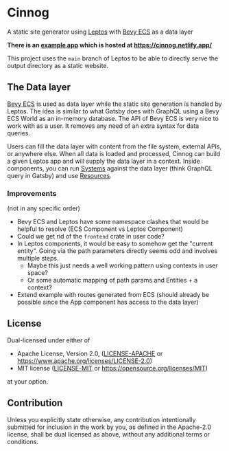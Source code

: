 # Cinnog

A static site generator using [Leptos] with [Bevy ECS] as a data layer

**There is an [example app] which is hosted at https://cinnog.netlify.app/**

This project uses the `main` branch of Leptos to be able to directly serve the output directory as a static website.

## The Data layer

[Bevy ECS] is used as data layer while the static site generation is handled by Leptos. The idea is similar to what Gatsby does with GraphQL using a Bevy ECS World as an in-memory database. The API of Bevy ECS is very nice to work with as a user. It removes any need of an extra syntax for data queries.

Users can fill the data layer with content from the file system, external APIs, or anywhere else. When all data is loaded and processed, Cinnog can build a given Leptos app and will supply the data layer in a context. Inside components, you can run [Systems][bevy_systems] against the data layer (think GraphQL query in Gatsby) and use [Resources][bevy_resources].

### Improvements

(not in any specific order)
- Bevy ECS and Leptos have some namespace clashes that would be helpful to resolve (ECS Component vs Leptos Component)
- Could we get rid of the `frontend` crate in user code?
- In Leptos components, it would be easy to somehow get the "current entity". Going via the path parameters directly seems odd and involves multiple steps.
  - Maybe this just needs a well working pattern using contexts in user space?
  - Or some automatic mapping of path params and Entities + a context?
- Extend example with routes generated from ECS (should already be possible since the App component has access to the data layer)

## License

Dual-licensed under either of

- Apache License, Version 2.0, ([LICENSE-APACHE](/LICENSE-APACHE) or https://www.apache.org/licenses/LICENSE-2.0)
- MIT license ([LICENSE-MIT](/LICENSE-MIT) or https://opensource.org/licenses/MIT)

at your option.

## Contribution

Unless you explicitly state otherwise, any contribution intentionally submitted
for inclusion in the work by you, as defined in the Apache-2.0 license, shall be dual licensed as above, without any
additional terms or conditions.

[Bevy ECS]: https://github.com/bevyengine/bevy/tree/main/crates/bevy_ecs
[Leptos]: https://github.com/leptos-rs/leptos
[bevy_systems]: https://bevy-cheatbook.github.io/programming/systems.html?highlight=system#systems
[bevy_resources]: https://bevy-cheatbook.github.io/programming/res.html
[example app]: https://github.com/NiklasEi/cinnog_example
